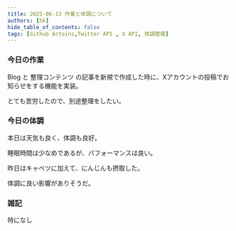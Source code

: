 ```yaml
---
title: 2025-06-13 作業と体調について
authors: [hk]
hide_table_of_contents: false
tags: [Github Actoins,Twitter API , X API, 体調管理]
---
```


### 今日の作業

Blog と 整理コンテンツ の記事を新規で作成した時に、Xアカウントの投稿でお知らせをする機能を実装。

とても苦労したので、別途整理をしたい。

<!-- truncate -->

### 今日の体調

本日は天気も良く、体調も良好。

睡眠時間は少なめであるが、パフォーマンスは良い。

昨日はキャベツに加えて、にんじんも摂取した。

体調に良い影響がありそうだ。


### 雑記

特になし